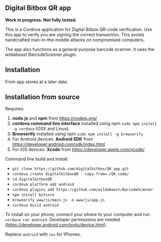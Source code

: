 ## Digital Bitbox QR app

**Work in progress. Not fully tested.**

This is a Cordova application for Digital Bitbox QR-code verification. Use this app to verify you are signing the correct transaction. This avoids handcrafted man-in-the-middle attacks on compromised computers.

The app also functions as a general purpose barcode scanner. It uses the wildabeast BarcodeScanner plugin.


## Installation

From app stores at a later date.


## Installation from source

Requires:
  1. **node.js** and **npm** from https://nodejs.org/
  2. **cordova command line interface** installed using npm `sudo npm install -g cordova` (OSX and Linux).
  3. **Browserify** installed using npm `sudo npm install -g browserify`
  4. For Android devices: **Android SDK** from https://developer.android.com/sdk/index.html
  5. For iOS devices: **Xcode** from https://developer.apple.com/xcode/

Command line build and install:

  - `git clone https://github.com/digitalbitbox/QR_app.git`
  - `cordova create digitalbitboxQR --copy-from=./QR_code/` 
  - `cd digitalbitboxQR`
  - `cordova platform add android`  
  - `cordova plugins add https://github.com/wildabeast/BarcodeScanner`
  - `npm install bitcore` 
  - `browserify www/js/main.js -o www/js/app.js`
  - `cordova build android`

To install on your phone, connect your phone to your computer and run  `cordova run android`. Developer permissions are needed (https://developer.android.com/tools/device.html).

Replace `android` with `ios` for iPhones.

